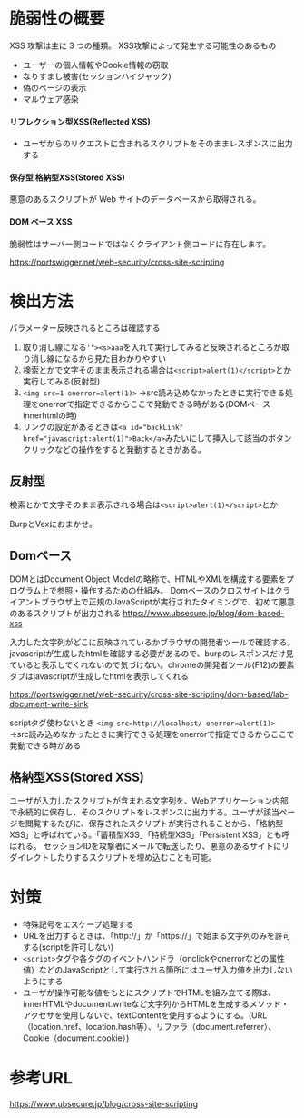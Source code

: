 # 脆弱性の概要

XSS 攻撃は主に 3 つの種類。
XSS攻撃によって発生する可能性のあるもの
  - ユーザーの個人情報やCookie情報の窃取
  -  なりすまし被害(セッションハイジャック)    
  -  偽のページの表示
  - マルウェア感染


  #### リフレクション型XSS(Reflected XSS)

  - ユーザからのリクエストに含まれるスクリプトをそのままレスポンスに出力する

  #### 保存型 格納型XSS(Stored XSS)
  
  悪意のあるスクリプトが Web サイトのデータベースから取得される。

  #### DOM ベース XSS

  脆弱性はサーバー側コードではなくクライアント側コードに存在します。

https://portswigger.net/web-security/cross-site-scripting


# 検出方法
パラメーター反映されるところは確認する
1. 取り消し線になる`'"><s>aaa`を入れて実行してみると反映されるところが取り消し線になるから見た目わかりやすい
2. 検索とかで文字そのまま表示される場合は`<script>alert(1)</script>`とか実行してみる(反射型)
3. `<img src=1 onerror=alert(1)>` →src読み込めなかったときに実行できる処理をonerrorで指定できるからここで発動できる時がある(DOMベース innerhtmlの時)
4. リンクの設定があるときは`<a id="backLink" href="javascript:alert(1)">Back</a>`みたいにして挿入して該当のボタンクリックなどの操作をすると発動するときがある。

## 反射型
検索とかで文字そのまま表示される場合は`<script>alert(1)</script>`とか

BurpとVexにおまかせ。

## Domベース
DOMとはDocument Object Modelの略称で、HTMLやXMLを構成する要素をプログラム上で参照・操作するための仕組み。
Domベースのクロスサイトはクライアントブラウザ上で正規のJavaScriptが実⾏されたタイミングで、初めて悪意のあるスクリプトが出⼒される
https://www.ubsecure.jp/blog/dom-based-xss

入力した文字列がどこに反映されているかブラウザの開発者ツールで確認する。javascriptが生成したhtmlを確認する必要があるので、burpのレスポンスだけ見ていると表示してくれないので気づけない。chromeの開発者ツール(F12)の要素タブはjavascriptが生成したhtmlを表示してくれる

https://portswigger.net/web-security/cross-site-scripting/dom-based/lab-document-write-sink


scriptタグ使わないとき
`<img src=http://localhost/ onerror=alert(1)>`
→src読み込めなかったときに実行できる処理をonerrorで指定できるからここで発動できる時がある

## 格納型XSS(Stored XSS)

ユーザが入力したスクリプトが含まれる文字列を、Webアプリケーション内部で永続的に保存し、そのスクリプトをレスポンスに出力する。ユーザが該当ページを閲覧するたびに、保存されたスクリプトが実行されることから、「格納型XSS」と呼ばれている。「蓄積型XSS」「持続型XSS」「Persistent XSS」とも呼ばれる。
セッションIDを攻撃者にメールで転送したり、悪意のあるサイトにリダイレクトしたりするスクリプトを埋め込むことも可能。


# 対策
- 特殊記号をエスケープ処理する
- URLを出力するときは、「http://」か「https://」で始まる文字列のみを許可する(scriptを許可しない)
- `<script>`タグや各タグのイベントハンドラ（onclickやonerrorなどの属性値）などのJavaScriptとして実行される箇所にはユーザ入力値を出力しないようにする
- ユーザが操作可能な値をもとにスクリプトでHTMLを組み立てる際は、innerHTMLやdocument.writeなど文字列からHTMLを生成するメソッド・アクセサを使用しないで、textContentを使用するようにする。(URL（location.href、location.hash等）、リファラ（document.referrer）、Cookie（document.cookie）)


# 参考URL

https://www.ubsecure.jp/blog/cross-site-scripting


